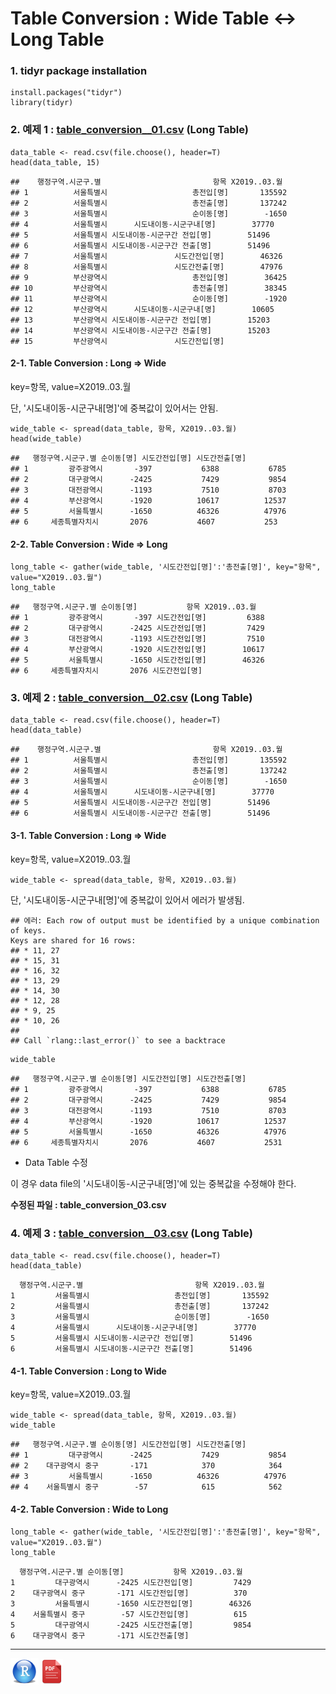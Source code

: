 # Table Conversion : Wide Table <-> Long Table 


### 1. tidyr package installation

```install.packages(&quot;tidyr&quot;)
install.packages("tidyr")
library(tidyr)
```



### 2. 예제 1 : [table_conversion__01.csv](./data/table_conversion_01.csv) (Long Table)

```{r}
data_table <- read.csv(file.choose(), header=T)
head(data_table, 15)
```

```{}
##    행정구역.시군구.별                         항목 X2019..03.월
## 1          서울특별시                   총전입[명]       135592
## 2          서울특별시                   총전출[명]       137242
## 3          서울특별시                   순이동[명]        -1650
## 4          서울특별시      시도내이동-시군구내[명]        37770
## 5          서울특별시 시도내이동-시군구간 전입[명]        51496
## 6          서울특별시 시도내이동-시군구간 전출[명]        51496
## 7          서울특별시               시도간전입[명]        46326
## 8          서울특별시               시도간전출[명]        47976
## 9          부산광역시                   총전입[명]        36425
## 10         부산광역시                   총전출[명]        38345
## 11         부산광역시                   순이동[명]        -1920
## 12         부산광역시      시도내이동-시군구내[명]        10605
## 13         부산광역시 시도내이동-시군구간 전입[명]        15203
## 14         부산광역시 시도내이동-시군구간 전출[명]        15203
## 15         부산광역시               시도간전입[명]       
```



#### 2-1. Table Conversion : Long => Wide

key=항목, value=X2019..03.월

단, '시도내이동-시군구내[명]'에 중복값이 있어서는 안됨.

```{r}
wide_table <- spread(data_table, 항목, X2019..03.월)
head(wide_table)
```

```{}
##   행정구역.시군구.별 순이동[명] 시도간전입[명] 시도간전출[명]
## 1         광주광역시       -397           6388           6785
## 2         대구광역시      -2425           7429           9854
## 3         대전광역시      -1193           7510           8703
## 4         부산광역시      -1920          10617          12537
## 5         서울특별시      -1650          46326          47976
## 6     세종특별자치시       2076           4607           253
```



#### 2-2. Table Conversion : Wide => Long

```{r}
long_table <- gather(wide_table, '시도간전입[명]':'총전출[명]', key="항목", value="X2019..03.월")
long_table
```

```{r}
##   행정구역.시군구.별 순이동[명]           항목 X2019..03.월
## 1         광주광역시       -397 시도간전입[명]         6388
## 2         대구광역시      -2425 시도간전입[명]         7429
## 3         대전광역시      -1193 시도간전입[명]         7510
## 4         부산광역시      -1920 시도간전입[명]        10617
## 5         서울특별시      -1650 시도간전입[명]        46326
## 6     세종특별자치시       2076 시도간전입[명]     
```



### 3. 예제 2 : [table_conversion__02.csv](./data/table_conversion_02.csv) (Long Table)

```{r}
data_table <- read.csv(file.choose(), header=T)
head(data_table)
```

```{}
##    행정구역.시군구.별                         항목 X2019..03.월
## 1          서울특별시                   총전입[명]       135592
## 2          서울특별시                   총전출[명]       137242
## 3          서울특별시                   순이동[명]        -1650
## 4          서울특별시      시도내이동-시군구내[명]        37770
## 5          서울특별시 시도내이동-시군구간 전입[명]        51496
## 6          서울특별시 시도내이동-시군구간 전출[명]        51496
```



#### 3-1. Table Conversion : Long => Wide
key=항목, value=X2019..03.월

```{r}
wide_table <- spread(data_table, 항목, X2019..03.월)
```

단, '시도내이동-시군구내[명]'에 중복값이 있어서 에러가 발생됨.

```
## 에러: Each row of output must be identified by a unique combination of keys.
Keys are shared for 16 rows:
## * 11, 27
## * 15, 31
## * 16, 32
## * 13, 29
## * 14, 30
## * 12, 28
## * 9, 25
## * 10, 26
## 
## Call `rlang::last_error()` to see a backtrace
```



```{r}
wide_table
```

```{}
##   행정구역.시군구.별 순이동[명] 시도간전입[명] 시도간전출[명]
## 1         광주광역시       -397           6388           6785
## 2         대구광역시      -2425           7429           9854
## 3         대전광역시      -1193           7510           8703
## 4         부산광역시      -1920          10617          12537
## 5         서울특별시      -1650          46326          47976
## 6     세종특별자치시       2076           4607           2531
```



* Data Table 수정

이 경우 data file의 '시도내이동-시군구내[명]'에 있는 중복값을 수정해야 한다.

**수정된 파일 : table_conversion_03.csv**



### 4. 예제 3 : [table_conversion__03.csv](./data/table_conversion_03.csv) (Long Table)

```{r}
data_table <- read.csv(file.choose(), header=T)
head(data_table)
```

```{}
  행정구역.시군구.별                         항목 X2019..03.월
1         서울특별시                   총전입[명]       135592
2         서울특별시                   총전출[명]       137242
3         서울특별시                   순이동[명]        -1650
4         서울특별시      시도내이동-시군구내[명]        37770
5         서울특별시 시도내이동-시군구간 전입[명]        51496
6         서울특별시 시도내이동-시군구간 전출[명]        51496
```



#### 4-1. Table Conversion : Long to Wide

key=항목, value=X2019..03.월

```{r}
wide_table <- spread(data_table, 항목, X2019..03.월)
wide_table
```

```{r}
##   행정구역.시군구.별 순이동[명] 시도간전입[명] 시도간전출[명]
## 1         대구광역시      -2425           7429           9854
## 2    대구광역시 중구       -171            370            364
## 3         서울특별시      -1650          46326          47976
## 4    서울특별시 중구        -57            615            562
```



#### 4-2. Table Conversion : Wide to Long

```{r}
long_table <- gather(wide_table, '시도간전입[명]':'총전출[명]', key="항목", value="X2019..03.월")
long_table
```

```{}
  행정구역.시군구.별 순이동[명]           항목 X2019..03.월
1         대구광역시      -2425 시도간전입[명]         7429
2    대구광역시 중구       -171 시도간전입[명]          370
3         서울특별시      -1650 시도간전입[명]        46326
4    서울특별시 중구        -57 시도간전입[명]          615
5         대구광역시      -2425 시도간전출[명]         9854
6    대구광역시 중구       -171 시도간전출[명]      
```





------

 [<img src="images/R.png" alt="R" style="zoom:80%;" />](source/r-Table_Conversion_Wide-Long.R) [<img src="images/pdf_image.png" alt="pdf_image" style="zoom:80%;" />](pdf/r-Table_Conversion_Wide-Long.pdf) 

